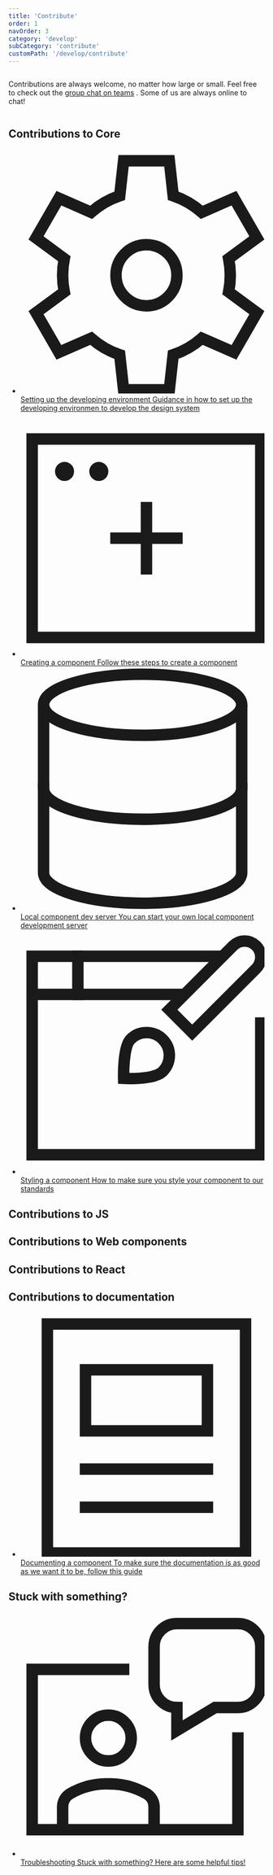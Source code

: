 ```yaml
---
title: 'Contribute'
order: 1
navOrder: 3
category: 'develop'
subCategory: 'contribute'
customPath: '/develop/contribute'
---
```


<div class="if text layout columns">
<div class="if text body">

Contributions are always welcome, no matter how large or small. Feel free to check out
the [group chat on teams](https://teams.microsoft.com/l/channel/19%3a5653139ad54d4f06b340907b42f35aeb%40thread.skype/Generelt?groupId=5f5dd61d-c19e-437a-9f65-721db7ef30b7&tenantId=de7e7a67-ae61-49d2-97a7-526c910ad675)
. Some of us are always online to chat!

</div>
</div>

## Contributions to Core

<ul role="presentation" class="ids-doc if cards navigational text two">
<li role="presentation" class="if">
  <a class="ids-doc if navigational-card text box" href="/develop/contribute/setup">
<svg class="if icon" xmlns="http://www.w3.org/2000/svg" viewBox="0 0 32 32"><g class="nc-icon-wrapper" stroke-linecap="square" stroke-linejoin="miter" stroke-width="1.5" transform="translate(0.5 0.5)" fill="currentColor" stroke="currentColor"><circle data-color="color-2" cx="16" cy="16" r="4" fill="none" stroke-miterlimit="10"/> <path d="M27,16a11.057,11.057,0,0,0-.217-2.175L30.49,11.1l-3-5.2L23.263,7.754a10.955,10.955,0,0,0-3.754-2.172L19,1H13l-.509,4.582A10.955,10.955,0,0,0,8.737,7.754L4.51,5.9l-3,5.2,3.707,2.727a11.009,11.009,0,0,0,0,4.35L1.51,20.9l3,5.2,4.227-1.852a10.955,10.955,0,0,0,3.754,2.172L13,31h6l.509-4.582a10.955,10.955,0,0,0,3.754-2.172L27.49,26.1l3-5.2-3.707-2.727A11.057,11.057,0,0,0,27,16Z" fill="none" stroke="currentColor" stroke-miterlimit="10"/></g></svg>

  <span class="if title">
    Setting up the developing environment
  </span>
  <span class="if text">Guidance in how to set up the developing environmen to develop the design system</span>
</a>
</li>
  <li role="presentation" class="if">
    <a class="ids-doc if navigational-card text box" href="/develop/contribute/creating-a-component">
<svg class="if icon" xmlns="http://www.w3.org/2000/svg" viewBox="0 0 32 32"><g class="nc-icon-wrapper" stroke-linecap="square" stroke-linejoin="miter" stroke-width="1.5" transform="translate(0.5 0.5)" fill="currentColor" stroke="currentColor"><line data-color="color-2" x1="20" y1="16" x2="12" y2="16" fill="none" stroke-miterlimit="10"/> <line data-color="color-2" x1="16" y1="20" x2="16" y2="12" fill="none" stroke-miterlimit="10"/> <rect x="1" y="3" width="30" height="26" fill="none" stroke="currentColor" stroke-miterlimit="10"/> <circle data-stroke="none" cx="5.25" cy="7.25" r="1.25" fill="currentColor" stroke="none"/> <circle data-stroke="none" cx="9.75" cy="7.25" r="1.25" fill="currentColor" stroke="none"/></g></svg>

  <span class="if title">
    Creating a component
  </span>
  <span class="if text">Follow these steps to create a component</span>
</a>
</li>
  <li role="presentation" class="if">
    <a class="ids-doc if navigational-card text box" href="/develop/contribute/dev-server">
<svg class="if icon" xmlns="http://www.w3.org/2000/svg" viewBox="0 0 32 32"><g stroke-width="1.5" fill="none" stroke="currentColor" stroke-miterlimit="10"><path data-cap="butt" d="M3 5v22c0 2.3 6.1 4 13 4s13-1.7 13-4V5"/><path data-color="color-2" stroke-linecap="square" d="M29 5c0 2.3-6.1 4-13 4S3 7.3 3 5s6.1-4 13-4 13 1.7 13 4z"/><path stroke-linecap="square" d="M29 16c0 2.3-6.1 4-13 4S3 18.3 3 16"/></g></svg>

  <span class="if title">
    Local component dev server
  </span>
  <span class="if text">You can start your own local component development server</span>
</a>
</li>
  <li role="presentation" class="if">
    <a class="ids-doc if navigational-card text box" href="/develop/contribute/styling-a-component">
<svg class="if icon" xmlns="http://www.w3.org/2000/svg" viewBox="0 0 32 32"><g class="nc-icon-wrapper" stroke-linecap="square" stroke-linejoin="miter" stroke-width="1.5" transform="translate(0.5 0.5)" fill="currentColor" stroke="currentColor"><line fill="none" stroke="currentColor" stroke-miterlimit="10" x1="7" y1="3" x2="7" y2="8"/> <polyline data-cap="butt" fill="none" stroke="currentColor" stroke-miterlimit="10" points="31,11 31,29 1,29 1,3 26.003,3 " stroke-linecap="butt"/> <line data-cap="butt" fill="none" stroke="currentColor" stroke-miterlimit="10" x1="1" y1="8" x2="21.003" y2="8" stroke-linecap="butt"/> <path data-color="color-2" fill="none" stroke-miterlimit="10" d="M22.003,13 l-3-3l8.379-8.379c0.828-0.828,2.172-0.828,3,0l0,0c0.828,0.828,0.828,2.172,0,3L22.003,13z"/> <path data-color="color-2" fill="none" stroke-miterlimit="10" d=" M13.91,13.874c1.165-1.165,3.054-1.165,4.22,0s1.165,3.055,0,4.22S13.003,19,13.003,19S12.894,14.89,13.91,13.874z"/></g></svg>

  <span class="if title">
    Styling a component
  </span>
  <span class="if text">How to make sure you style your component to our standards</span>
</a>
</li>
  </ul>

## Contributions to JS

## Contributions to Web components

## Contributions to React

## Contributions to documentation

<ul role="presentation" class="ids-doc if cards navigational text two">
<li role="presentation" class="if">
  <a class="ids-doc if navigational-card text box" href="/develop/contribute/documenting">
<svg class="if icon" xmlns="http://www.w3.org/2000/svg" viewBox="0 0 32 32"><g class="nc-icon-wrapper" stroke-linecap="square" stroke-linejoin="miter" stroke-width="1.5" transform="translate(0.5 0.5)" fill="currentColor" stroke="currentColor"> <rect x="3" y="1" width="26" height="30" fill="none" stroke="currentColor" stroke-miterlimit="10"/> <rect x="8" y="7" width="16" height="8" fill="none" stroke-miterlimit="10" data-color="color-2"/> <line x1="8" y1="20" x2="24" y2="20" fill="none" stroke-miterlimit="10" data-color="color-2"/> <line x1="8" y1="25" x2="24" y2="25" fill="none" stroke-miterlimit="10" data-color="color-2"/> </g></svg>

<span class="if title">
  Documenting a component
</span>
<span class="if text">To make sure the documentation is as good as we want it to be, follow this guide</span>
</a>
</li>
</ul>

## Stuck with something?

<ul role="presentation" class="ids-doc if cards navigational text two">
  <li role="presentation" class="if">
    <a class="ids-doc if navigational-card text box" href="/develop/contribute/troubleshooting">
<svg class="if icon" xmlns="http://www.w3.org/2000/svg" viewBox="0 0 32 32"><g class="nc-icon-wrapper" stroke-linecap="square" stroke-linejoin="miter" stroke-width="1.5" transform="translate(0.5 0.5)" fill="currentColor" stroke="currentColor"><circle cx="11" cy="16" r="3" fill="none" stroke="currentColor" stroke-miterlimit="10"/><path d="M17,28V25.017a2,2,0,0,0-.983-1.725A9.8,9.8,0,0,0,11,22a9.716,9.716,0,0,0-5.026,1.288A2,2,0,0,0,5,25.007V28" fill="none" stroke="currentColor" stroke-miterlimit="10"/><polyline points="13 7 1 7 1 28 28 28 28 16" fill="none" stroke="currentColor" stroke-miterlimit="10"/><path d="M17,4V9a3,3,0,0,0,3,3h0v3l5-3h3a3,3,0,0,0,3-3V4a3,3,0,0,0-3-3H20A3,3,0,0,0,17,4Z" fill="none" stroke-miterlimit="10" data-color="color-2"/></g></svg>

  <span class="if title">
    Troubleshooting
  </span>
  <span class="if text">Stuck with something? Here are some helpful tips!</span>
</a>
</li>
</div>
